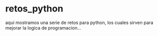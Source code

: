 ﻿# retos_python

aqui mostramos una serie de retos para python, los cuales sirven para mejorar la logica de programacion...
